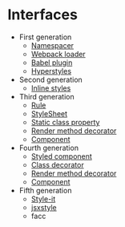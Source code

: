 # Interfaces

  - First generation
    - [Namespacer](./interfaces/1st-generation/namespacer.md)
    - [Webpack loader](./interfaces/1st-generation/webpack-loader.md)
    - [Babel plugin](./interfaces/1st-generation/babel-plugin.md)
    - [Hyperstyles](./interfaces/1st-generation/hyperstyles.md)
  - Second generation
    - [Inline styles](./interfaces/2nd-generation/inline-stylesheet.md)
  - Third generation
    - [Rule](./interfaces/3rd-generation/rule.md)
    - [StyleSheet](./interfaces/3rd-generation/stylesheet.md)
    - [Static class property](./interfaces/3rd-generation/static-class-property.md)
    - [Render method decorator](./interfaces/3rd-generation/static-class-property.md)
    - [Component](./interfaces/3rd-generation/component.md)
  - Fourth generation
    - [Styled component](./interfaces/4th-generation/styled-component.md)
    - [Class decorator](./interfaces/4th-generation/class-decorator.md)
    - [Render method decorator](./interfaces/4th-generation/render-decorator.md)
    - [Component](./interfaces/4th-generation/component.md)
  - Fifth generation
    - [Style-it](./interfaces/5th-generation/style-it.md)
    - [jsxstyle](./interfaces/5th-generation/jsxstyle.md)
    - facc
